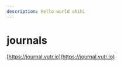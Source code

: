 ```yaml
---
description: Hello world ahihi
---
```


# journals

[https://journal.vutr.io](https://journal.vutr.io)

